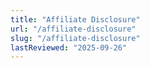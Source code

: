 ```yaml
---
title: "Affiliate Disclosure"
url: "/affiliate-disclosure"
slug: "/affiliate-disclosure"
lastReviewed: "2025-09-26"
---
```

